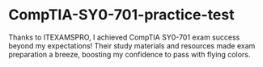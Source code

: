 # CompTIA-SY0-701-practice-test
Thanks to ITEXAMSPRO, I achieved CompTIA SY0-701 exam success beyond my expectations! Their study materials and resources made exam preparation a breeze, boosting my confidence to pass with flying colors.
